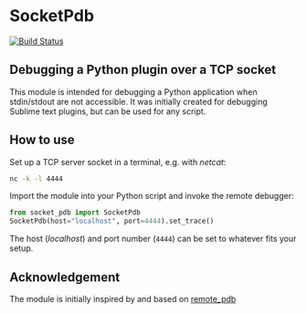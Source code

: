# SocketPdb
[![Build Status](https://travis-ci.org/emanuelen5/SocketPdb.svg?branch=master)](https://travis-ci.org/emanuelen5/SocketPdb)

## Debugging a Python plugin over a TCP socket
This module is intended for debugging a Python application when stdin/stdout are not accessible. It was initially created for debugging Sublime text plugins, but can be used for any script.

## How to use
Set up a TCP server socket in a terminal, e.g. with *netcat*:

```bash
nc -k -l 4444
```

Import the module into your Python script and invoke the remote debugger:

```python
from socket_pdb import SocketPdb
SocketPdb(host="localhost", port=4444).set_trace()
```

The host (*localhost*) and port number (`4444`) can be set to whatever fits your setup.

## Acknowledgement
The module is initially inspired by and based on [remote_pdb](https://github.com/ionelmc/python-remote-pdb)
